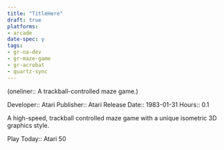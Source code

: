 ```yaml
---
title: "TitleHere"
draft: true
platforms:
- arcade
date-spec: y
tags:
- gr-na-dev
- gr-maze-game 
- gr-acrobat 
- quartz-sync
---
```


(oneliner:: A trackball-controlled maze game.)

Developer:: Atari
Publisher:: Atari
Release Date:: 1983-01-31
Hours:: 0.1

A high-speed, trackball controlled maze game with a unique isometric 3D graphics style.

Play Today:: Atari 50